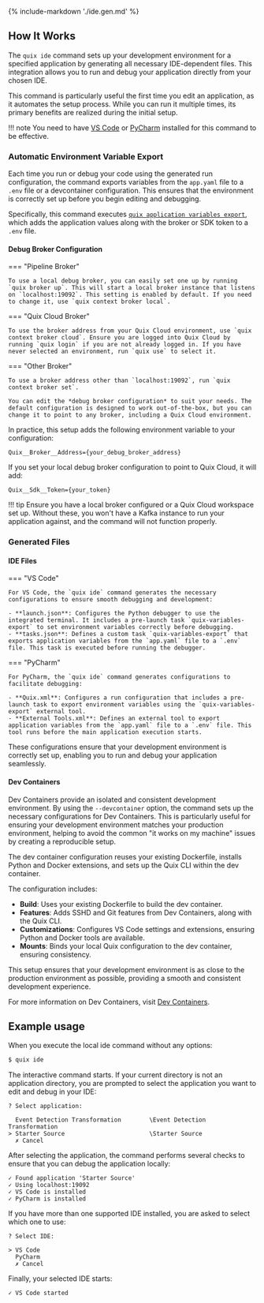 {% include-markdown './ide.gen.md' %}

## How It Works

The `quix ide` command sets up your development environment for a specified application by generating all necessary IDE-dependent files. This integration allows you to run and debug your application directly from your chosen IDE.

This command is particularly useful the first time you edit an application, as it automates the setup process. While you can run it multiple times, its primary benefits are realized during the initial setup.

!!! note
    You need to have [VS Code](https://code.visualstudio.com/) or [PyCharm](https://www.jetbrains.com/pycharm/) installed for this command to be effective.

### Automatic Environment Variable Export

Each time you run or debug your code using the generated run configuration, the command exports variables from the `app.yaml` file to a `.env` file or a devcontainer configuration. This ensures that the environment is correctly set up before you begin editing and debugging. 

Specifically, this command executes [`quix application variables export`](./applications/variables/export.md), which adds the application values along with the broker or SDK token to a `.env` file.

#### Debug Broker Configuration

=== "Pipeline Broker"

    To use a local debug broker, you can easily set one up by running `quix broker up`. This will start a local broker instance that listens on `localhost:19092`. This setting is enabled by default. If you need to change it, use `quix context broker local`.

=== "Quix Cloud Broker"

    To use the broker address from your Quix Cloud environment, use `quix context broker cloud`. Ensure you are logged into Quix Cloud by running `quix login` if you are not already logged in. If you have never selected an environment, run `quix use` to select it.

=== "Other Broker"

    To use a broker address other than `localhost:19092`, run `quix context broker set`.

    You can edit the *debug broker configuration* to suit your needs. The default configuration is designed to work out-of-the-box, but you can change it to point to any broker, including a Quix Cloud environment. 

In practice, this setup adds the following environment variable to your configuration:

```
Quix__Broker__Address={your_debug_broker_address}
```

If you set your local debug broker configuration to point to Quix Cloud, it will add:

```
Quix__Sdk__Token={your_token}
```

!!! tip
    Ensure you have a local broker configured or a Quix Cloud workspace set up. Without these, you won't have a Kafka instance to run your application against, and the command will not function properly.

### Generated Files

#### IDE Files

=== "VS Code"

    For VS Code, the `quix ide` command generates the necessary configurations to ensure smooth debugging and development:

    - **launch.json**: Configures the Python debugger to use the integrated terminal. It includes a pre-launch task `quix-variables-export` to set environment variables correctly before debugging.
    - **tasks.json**: Defines a custom task `quix-variables-export` that exports application variables from the `app.yaml` file to a `.env` file. This task is executed before running the debugger.

=== "PyCharm"

    For PyCharm, the `quix ide` command generates configurations to facilitate debugging:

    - **Quix.xml**: Configures a run configuration that includes a pre-launch task to export environment variables using the `quix-variables-export` external tool.
    - **External Tools.xml**: Defines an external tool to export application variables from the `app.yaml` file to a `.env` file. This tool runs before the main application execution starts.

These configurations ensure that your development environment is correctly set up, enabling you to run and debug your application seamlessly.

#### Dev Containers

Dev Containers provide an isolated and consistent development environment. By using the `--devcontainer` option, the command sets up the necessary configurations for Dev Containers. This is particularly useful for ensuring your development environment matches your production environment, helping to avoid the common "it works on my machine" issues by creating a reproducible setup.

The dev container configuration reuses your existing Dockerfile, installs Python and Docker extensions, and sets up the Quix CLI within the dev container.

The configuration includes:

- **Build**: Uses your existing Dockerfile to build the dev container.
- **Features**: Adds SSHD and Git features from Dev Containers, along with the Quix CLI.
- **Customizations**: Configures VS Code settings and extensions, ensuring Python and Docker tools are available.
- **Mounts**: Binds your local Quix configuration to the dev container, ensuring consistency.

This setup ensures that your development environment is as close to the production environment as possible, providing a smooth and consistent development experience.

For more information on Dev Containers, visit [Dev Containers](https://containers.dev/).

## Example usage

When you execute the local ide command without any options:

```bash
$ quix ide
```

The interactive command starts. If your current directory is not an application directory, you are prompted to select the application you want to edit and debug in your IDE:

```text
? Select application:

  Event Detection Transformation        \Event Detection Transformation
> Starter Source                        \Starter Source
  ✗ Cancel
```

After selecting the application, the command performs several checks to ensure that you can debug the application locally:

```text
✓ Found application 'Starter Source'
✓ Using localhost:19092
✓ VS Code is installed
✓ PyCharm is installed
```

If you have more than one supported IDE installed, you are asked to select which one to use:

```text
? Select IDE:

> VS Code
  PyCharm
  ✗ Cancel
```

Finally, your selected IDE starts:

```text
✓ VS Code started
```